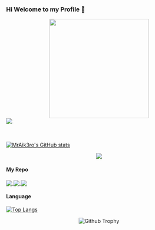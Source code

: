 ### Hi Welcome to my Profile 👋

<div align="center">
<img src="https://raw.githubusercontent.com/mraikero-01/mraikero-01/main/saikidesu/confused-i-dont-know.gif" width="270"/>
<div style="display:flex;">
 <img src="https://komarev.com/ghpvc/?username=mraikero-01" />
</div>
</div>

<br></br>
[![MrAik3ro's GitHub stats](https://github-readme-stats.vercel.app/api?username=mraikero-01&show_icons=true&theme=radical&count_private=true&text_color=32a885&border_color=a61414)](https://github.com/mraikero-01/mraikero-01)

<div align="center">
<img src="https://github-readme-streak-stats.herokuapp.com/?user=mraikero-01&theme=dark" />
 </div>

#### My Repo

<a href="https://github.com/mraikero-01/CUSTOM-RPC-WITH-SMALL-ICON">
  <img align="center" src="https://github-readme-stats.vercel.app/api/pin/?username=mraikero-01&repo=CUSTOM-RPC-WITH-SMALL-ICON&show_owner=true&theme=radical&text_color=32a885&border_color=a61414" />
</a>
<a href="https://github.com/mraikero-01/imagerandom-api">
  <img align="center" src="https://github-readme-stats.vercel.app/api/pin/?username=mraikero-01&repo=imagerandom-api&show_owner=true&theme=radical&text_color=32a885&border_color=a61414" />
</a>
<a href="https://github.com/mraikero-01/api-vtuber-rmagesaikidesu">
  <img align="center" src="https://github-readme-stats.vercel.app/api/pin/?username=mraikero-01&repo=api-vtuber-rmagesaikidesu&show_owner=true&theme=radical&text_color=32a885&border_color=a61414" />
</a>

#### Language

[![Top Langs](https://github-readme-stats.vercel.app/api/top-langs/?username=mraikero-01&layout=compact&theme=radical&text_color=32a885&border_color=a61414)](https://github.com/mraikero-01/mraikero-01)

<div align="center">
<img alt="Github Trophy" src="https://github-profile-trophy.vercel.app/?username=mraikero-01&theme=gruvbox">
</div>

